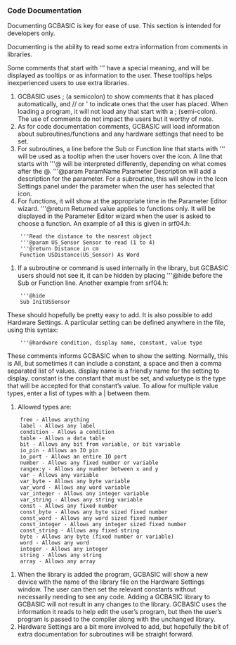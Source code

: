 <div class="section">

<div class="titlepage">

<div>

<div>

### <span id="_code_documentation"></span>Code Documentation

</div>

</div>

</div>

Documenting GCBASIC is key for ease of use. This section is intended for
developers only.

Documenting is the ability to read some extra information from comments
in libraries.

Some comments that start with ''' have a special meaning, and will be
displayed as tooltips or as information to the user. These tooltips
helps inexperienced users to use extra libraries.

<div class="orderedlist">

1.  GCBASIC uses ; (a semicolon) to show comments that it has placed
    automatically, and // or ' to indicate ones that the user has
    placed. When loading a program, it will not load any that start with
    a ; (semi-colon). The use of comments do not impact the users but it
    worthy of note.
2.  As for code documentation comments, GCBASIC will load information
    about subroutines/functions and any hardware settings that need to
    be set.
3.  For subroutines, a line before the Sub or Function line that starts
    with ''' will be used as a tooltip when the user hovers over the
    icon. A line that starts with '''@ will be interpreted differently,
    depending on what comes after the @. '''@param ParamName Parameter
    Description will add a description for the parameter. For a
    subroutine, this will show in the Icon Settings panel under the
    parameter when the user has selected that icon.
4.  For functions, it will show at the appropriate time in the Parameter
    Editor wizard. '''@return Returned value applies to functions only.
    It will be displayed in the Parameter Editor wizard when the user is
    asked to choose a function. An example of all this is given in
    srf04.h:

</div>

``` screen
    '''Read the distance to the nearest object
    '''@param US_Sensor Sensor to read (1 to 4)
    '''@return Distance in cm
    Function USDistance(US_Sensor) As Word
```

<div class="orderedlist">

1.  If a subroutine or command is used internally in the library, but
    GCBASIC users should not see it, it can be hidden by placing
    '''@hide before the Sub or Function line. Another example from
    srf04.h:

</div>

``` screen
    '''@hide
    Sub InitUSSensor
```

These should hopefully be pretty easy to add. It is also possible to add
Hardware Settings. A particular setting can be defined anywhere in the
file, using this syntax:

``` screen
    '''@hardware condition, display name, constant, value type
```

These comments informs GCBASIC when to show the setting. Normally, this
is All, but sometimes it can include a constant, a space and then a
comma separated list of values. display name is a friendly name for the
setting to display. constant is the constant that must be set, and
valuetype is the type that will be accepted for that constant’s value.
To allow for multiple value types, enter a list of types with a \|
between them.

<div class="orderedlist">

1.  Allowed types are:

</div>

``` screen
    free - Allows anything
    label - Allows any label
    condition - Allows a condition
    table - Allows a data table
    bit - Allows any bit from variable, or bit variable
    io_pin - Allows an IO pin
    io_port - Allows an entire IO port
    number - Allows any fixed number or variable
    rangex:y - Allows any number between x and y
    var - Allows any variable
    var_byte - Allows any byte variable
    var_word - Allows any word variable
    var_integer - Allows any integer variable
    var_string - Allows any string variable
    const - Allows any fixed number
    const_byte - Allows any byte sized fixed number
    const_word - Allows any word sized fixed number
    const_integer - Allows any integer sized fixed number
    const_string - Allows any fixed string
    byte - Allows any byte (fixed number or variable)
    word - Allows any word
    integer - Allows any integer
    string - Allows any string
    array - Allows any array
```

<div class="orderedlist">

1.  When the library is added the program, GCBASIC will show a new
    device with the name of the library file on the Hardware Settings
    window. The user can then set the relevant constants without
    necessarily needing to see any code. Adding a GCBASIC library to
    GCBASIC will not result in any changes to the library. GCBASIC uses
    the information it reads to help edit the user’s program, but then
    the user’s program is passed to the compiler along with the
    unchanged library.
2.  Hardware Settings are a bit more involved to add, but hopefully the
    bit of extra documentation for subroutines will be straight forward.

</div>

</div>

